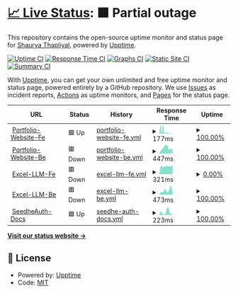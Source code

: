 # [📈 Live Status](https://larrikin-coder.github.io/upptime): <!--live status--> **🟧 Partial outage**

This repository contains the open-source uptime monitor and status page for [Shaurya Thapliyal](https://larrikin-coder.github.io/upptime), powered by [Upptime](https://github.com/upptime/upptime).

[![Uptime CI](https://github.com/larrikin-coder/upptime/workflows/Uptime%20CI/badge.svg)](https://github.com/larrikin-coder/upptime/actions?query=workflow%3A%22Uptime+CI%22)
[![Response Time CI](https://github.com/larrikin-coder/upptime/workflows/Response%20Time%20CI/badge.svg)](https://github.com/larrikin-coder/upptime/actions?query=workflow%3A%22Response+Time+CI%22)
[![Graphs CI](https://github.com/larrikin-coder/upptime/workflows/Graphs%20CI/badge.svg)](https://github.com/larrikin-coder/upptime/actions?query=workflow%3A%22Graphs+CI%22)
[![Static Site CI](https://github.com/larrikin-coder/upptime/workflows/Static%20Site%20CI/badge.svg)](https://github.com/larrikin-coder/upptime/actions?query=workflow%3A%22Static+Site+CI%22)
[![Summary CI](https://github.com/larrikin-coder/upptime/workflows/Summary%20CI/badge.svg)](https://github.com/larrikin-coder/upptime/actions?query=workflow%3A%22Summary+CI%22)

With [Upptime](https://upptime.js.org), you can get your own unlimited and free uptime monitor and status page, powered entirely by a GitHub repository. We use [Issues](https://github.com/larrikin-coder/upptime/issues) as incident reports, [Actions](https://github.com/larrikin-coder/upptime/actions) as uptime monitors, and [Pages](https://larrikin-coder.github.io/upptime) for the status page.

<!--start: status pages-->
<!-- This summary is generated by Upptime (https://github.com/upptime/upptime) -->
<!-- Do not edit this manually, your changes will be overwritten -->
<!-- prettier-ignore -->
| URL | Status | History | Response Time | Uptime |
| --- | ------ | ------- | ------------- | ------ |
| <img alt="" src="https://icons.duckduckgo.com/ip3/portfolio-website-rho-sand.vercel.app.ico" height="13"> [Portfolio-Website-Fe](https://portfolio-website-rho-sand.vercel.app) | 🟩 Up | [portfolio-website-fe.yml](https://github.com/larrikin-coder/upptime/commits/HEAD/history/portfolio-website-fe.yml) | <details><summary><img alt="Response time graph" src="./graphs/portfolio-website-fe/response-time-week.png" height="20"> 177ms</summary><br><a href="https://larrikin-coder.github.io/upptime/history/portfolio-website-fe"><img alt="Response time 196" src="https://img.shields.io/endpoint?url=https%3A%2F%2Fraw.githubusercontent.com%2Flarrikin-coder%2Fupptime%2FHEAD%2Fapi%2Fportfolio-website-fe%2Fresponse-time.json"></a><br><a href="https://larrikin-coder.github.io/upptime/history/portfolio-website-fe"><img alt="24-hour response time 113" src="https://img.shields.io/endpoint?url=https%3A%2F%2Fraw.githubusercontent.com%2Flarrikin-coder%2Fupptime%2FHEAD%2Fapi%2Fportfolio-website-fe%2Fresponse-time-day.json"></a><br><a href="https://larrikin-coder.github.io/upptime/history/portfolio-website-fe"><img alt="7-day response time 177" src="https://img.shields.io/endpoint?url=https%3A%2F%2Fraw.githubusercontent.com%2Flarrikin-coder%2Fupptime%2FHEAD%2Fapi%2Fportfolio-website-fe%2Fresponse-time-week.json"></a><br><a href="https://larrikin-coder.github.io/upptime/history/portfolio-website-fe"><img alt="30-day response time 305" src="https://img.shields.io/endpoint?url=https%3A%2F%2Fraw.githubusercontent.com%2Flarrikin-coder%2Fupptime%2FHEAD%2Fapi%2Fportfolio-website-fe%2Fresponse-time-month.json"></a><br><a href="https://larrikin-coder.github.io/upptime/history/portfolio-website-fe"><img alt="1-year response time 196" src="https://img.shields.io/endpoint?url=https%3A%2F%2Fraw.githubusercontent.com%2Flarrikin-coder%2Fupptime%2FHEAD%2Fapi%2Fportfolio-website-fe%2Fresponse-time-year.json"></a></details> | <details><summary><a href="https://larrikin-coder.github.io/upptime/history/portfolio-website-fe">100.00%</a></summary><a href="https://larrikin-coder.github.io/upptime/history/portfolio-website-fe"><img alt="All-time uptime 99.89%" src="https://img.shields.io/endpoint?url=https%3A%2F%2Fraw.githubusercontent.com%2Flarrikin-coder%2Fupptime%2FHEAD%2Fapi%2Fportfolio-website-fe%2Fuptime.json"></a><br><a href="https://larrikin-coder.github.io/upptime/history/portfolio-website-fe"><img alt="24-hour uptime 100.00%" src="https://img.shields.io/endpoint?url=https%3A%2F%2Fraw.githubusercontent.com%2Flarrikin-coder%2Fupptime%2FHEAD%2Fapi%2Fportfolio-website-fe%2Fuptime-day.json"></a><br><a href="https://larrikin-coder.github.io/upptime/history/portfolio-website-fe"><img alt="7-day uptime 100.00%" src="https://img.shields.io/endpoint?url=https%3A%2F%2Fraw.githubusercontent.com%2Flarrikin-coder%2Fupptime%2FHEAD%2Fapi%2Fportfolio-website-fe%2Fuptime-week.json"></a><br><a href="https://larrikin-coder.github.io/upptime/history/portfolio-website-fe"><img alt="30-day uptime 99.97%" src="https://img.shields.io/endpoint?url=https%3A%2F%2Fraw.githubusercontent.com%2Flarrikin-coder%2Fupptime%2FHEAD%2Fapi%2Fportfolio-website-fe%2Fuptime-month.json"></a><br><a href="https://larrikin-coder.github.io/upptime/history/portfolio-website-fe"><img alt="1-year uptime 99.89%" src="https://img.shields.io/endpoint?url=https%3A%2F%2Fraw.githubusercontent.com%2Flarrikin-coder%2Fupptime%2FHEAD%2Fapi%2Fportfolio-website-fe%2Fuptime-year.json"></a></details>
| <img alt="" src="https://icons.duckduckgo.com/ip3/portfolio-website-tdvz.onrender.com.ico" height="13"> [Portfolio-Website-Be](https://portfolio-website-tdvz.onrender.com) | 🟥 Down | [portfolio-website-be.yml](https://github.com/larrikin-coder/upptime/commits/HEAD/history/portfolio-website-be.yml) | <details><summary><img alt="Response time graph" src="./graphs/portfolio-website-be/response-time-week.png" height="20"> 447ms</summary><br><a href="https://larrikin-coder.github.io/upptime/history/portfolio-website-be"><img alt="Response time 453" src="https://img.shields.io/endpoint?url=https%3A%2F%2Fraw.githubusercontent.com%2Flarrikin-coder%2Fupptime%2FHEAD%2Fapi%2Fportfolio-website-be%2Fresponse-time.json"></a><br><a href="https://larrikin-coder.github.io/upptime/history/portfolio-website-be"><img alt="24-hour response time 400" src="https://img.shields.io/endpoint?url=https%3A%2F%2Fraw.githubusercontent.com%2Flarrikin-coder%2Fupptime%2FHEAD%2Fapi%2Fportfolio-website-be%2Fresponse-time-day.json"></a><br><a href="https://larrikin-coder.github.io/upptime/history/portfolio-website-be"><img alt="7-day response time 447" src="https://img.shields.io/endpoint?url=https%3A%2F%2Fraw.githubusercontent.com%2Flarrikin-coder%2Fupptime%2FHEAD%2Fapi%2Fportfolio-website-be%2Fresponse-time-week.json"></a><br><a href="https://larrikin-coder.github.io/upptime/history/portfolio-website-be"><img alt="30-day response time 469" src="https://img.shields.io/endpoint?url=https%3A%2F%2Fraw.githubusercontent.com%2Flarrikin-coder%2Fupptime%2FHEAD%2Fapi%2Fportfolio-website-be%2Fresponse-time-month.json"></a><br><a href="https://larrikin-coder.github.io/upptime/history/portfolio-website-be"><img alt="1-year response time 453" src="https://img.shields.io/endpoint?url=https%3A%2F%2Fraw.githubusercontent.com%2Flarrikin-coder%2Fupptime%2FHEAD%2Fapi%2Fportfolio-website-be%2Fresponse-time-year.json"></a></details> | <details><summary><a href="https://larrikin-coder.github.io/upptime/history/portfolio-website-be">100.00%</a></summary><a href="https://larrikin-coder.github.io/upptime/history/portfolio-website-be"><img alt="All-time uptime 96.33%" src="https://img.shields.io/endpoint?url=https%3A%2F%2Fraw.githubusercontent.com%2Flarrikin-coder%2Fupptime%2FHEAD%2Fapi%2Fportfolio-website-be%2Fuptime.json"></a><br><a href="https://larrikin-coder.github.io/upptime/history/portfolio-website-be"><img alt="24-hour uptime 100.00%" src="https://img.shields.io/endpoint?url=https%3A%2F%2Fraw.githubusercontent.com%2Flarrikin-coder%2Fupptime%2FHEAD%2Fapi%2Fportfolio-website-be%2Fuptime-day.json"></a><br><a href="https://larrikin-coder.github.io/upptime/history/portfolio-website-be"><img alt="7-day uptime 100.00%" src="https://img.shields.io/endpoint?url=https%3A%2F%2Fraw.githubusercontent.com%2Flarrikin-coder%2Fupptime%2FHEAD%2Fapi%2Fportfolio-website-be%2Fuptime-week.json"></a><br><a href="https://larrikin-coder.github.io/upptime/history/portfolio-website-be"><img alt="30-day uptime 100.00%" src="https://img.shields.io/endpoint?url=https%3A%2F%2Fraw.githubusercontent.com%2Flarrikin-coder%2Fupptime%2FHEAD%2Fapi%2Fportfolio-website-be%2Fuptime-month.json"></a><br><a href="https://larrikin-coder.github.io/upptime/history/portfolio-website-be"><img alt="1-year uptime 96.33%" src="https://img.shields.io/endpoint?url=https%3A%2F%2Fraw.githubusercontent.com%2Flarrikin-coder%2Fupptime%2FHEAD%2Fapi%2Fportfolio-website-be%2Fuptime-year.json"></a></details>
| <img alt="" src="https://icons.duckduckgo.com/ip3/excel-mcp-b7mo.onrender.com.ico" height="13"> [Excel-LLM-Fe](https://excel-mcp-b7mo.onrender.com) | 🟥 Down | [excel-llm-fe.yml](https://github.com/larrikin-coder/upptime/commits/HEAD/history/excel-llm-fe.yml) | <details><summary><img alt="Response time graph" src="./graphs/excel-llm-fe/response-time-week.png" height="20"> 321ms</summary><br><a href="https://larrikin-coder.github.io/upptime/history/excel-llm-fe"><img alt="Response time 1550" src="https://img.shields.io/endpoint?url=https%3A%2F%2Fraw.githubusercontent.com%2Flarrikin-coder%2Fupptime%2FHEAD%2Fapi%2Fexcel-llm-fe%2Fresponse-time.json"></a><br><a href="https://larrikin-coder.github.io/upptime/history/excel-llm-fe"><img alt="24-hour response time 361" src="https://img.shields.io/endpoint?url=https%3A%2F%2Fraw.githubusercontent.com%2Flarrikin-coder%2Fupptime%2FHEAD%2Fapi%2Fexcel-llm-fe%2Fresponse-time-day.json"></a><br><a href="https://larrikin-coder.github.io/upptime/history/excel-llm-fe"><img alt="7-day response time 321" src="https://img.shields.io/endpoint?url=https%3A%2F%2Fraw.githubusercontent.com%2Flarrikin-coder%2Fupptime%2FHEAD%2Fapi%2Fexcel-llm-fe%2Fresponse-time-week.json"></a><br><a href="https://larrikin-coder.github.io/upptime/history/excel-llm-fe"><img alt="30-day response time 1088" src="https://img.shields.io/endpoint?url=https%3A%2F%2Fraw.githubusercontent.com%2Flarrikin-coder%2Fupptime%2FHEAD%2Fapi%2Fexcel-llm-fe%2Fresponse-time-month.json"></a><br><a href="https://larrikin-coder.github.io/upptime/history/excel-llm-fe"><img alt="1-year response time 1550" src="https://img.shields.io/endpoint?url=https%3A%2F%2Fraw.githubusercontent.com%2Flarrikin-coder%2Fupptime%2FHEAD%2Fapi%2Fexcel-llm-fe%2Fresponse-time-year.json"></a></details> | <details><summary><a href="https://larrikin-coder.github.io/upptime/history/excel-llm-fe">0.00%</a></summary><a href="https://larrikin-coder.github.io/upptime/history/excel-llm-fe"><img alt="All-time uptime 62.12%" src="https://img.shields.io/endpoint?url=https%3A%2F%2Fraw.githubusercontent.com%2Flarrikin-coder%2Fupptime%2FHEAD%2Fapi%2Fexcel-llm-fe%2Fuptime.json"></a><br><a href="https://larrikin-coder.github.io/upptime/history/excel-llm-fe"><img alt="24-hour uptime 0.00%" src="https://img.shields.io/endpoint?url=https%3A%2F%2Fraw.githubusercontent.com%2Flarrikin-coder%2Fupptime%2FHEAD%2Fapi%2Fexcel-llm-fe%2Fuptime-day.json"></a><br><a href="https://larrikin-coder.github.io/upptime/history/excel-llm-fe"><img alt="7-day uptime 0.00%" src="https://img.shields.io/endpoint?url=https%3A%2F%2Fraw.githubusercontent.com%2Flarrikin-coder%2Fupptime%2FHEAD%2Fapi%2Fexcel-llm-fe%2Fuptime-week.json"></a><br><a href="https://larrikin-coder.github.io/upptime/history/excel-llm-fe"><img alt="30-day uptime 50.97%" src="https://img.shields.io/endpoint?url=https%3A%2F%2Fraw.githubusercontent.com%2Flarrikin-coder%2Fupptime%2FHEAD%2Fapi%2Fexcel-llm-fe%2Fuptime-month.json"></a><br><a href="https://larrikin-coder.github.io/upptime/history/excel-llm-fe"><img alt="1-year uptime 62.12%" src="https://img.shields.io/endpoint?url=https%3A%2F%2Fraw.githubusercontent.com%2Flarrikin-coder%2Fupptime%2FHEAD%2Fapi%2Fexcel-llm-fe%2Fuptime-year.json"></a></details>
| <img alt="" src="https://icons.duckduckgo.com/ip3/excel-mcp-server-34g5.onrender.com.ico" height="13"> [Excel-LLM-Be](https://excel-mcp-server-34g5.onrender.com) | 🟥 Down | [excel-llm-be.yml](https://github.com/larrikin-coder/upptime/commits/HEAD/history/excel-llm-be.yml) | <details><summary><img alt="Response time graph" src="./graphs/excel-llm-be/response-time-week.png" height="20"> 473ms</summary><br><a href="https://larrikin-coder.github.io/upptime/history/excel-llm-be"><img alt="Response time 402" src="https://img.shields.io/endpoint?url=https%3A%2F%2Fraw.githubusercontent.com%2Flarrikin-coder%2Fupptime%2FHEAD%2Fapi%2Fexcel-llm-be%2Fresponse-time.json"></a><br><a href="https://larrikin-coder.github.io/upptime/history/excel-llm-be"><img alt="24-hour response time 361" src="https://img.shields.io/endpoint?url=https%3A%2F%2Fraw.githubusercontent.com%2Flarrikin-coder%2Fupptime%2FHEAD%2Fapi%2Fexcel-llm-be%2Fresponse-time-day.json"></a><br><a href="https://larrikin-coder.github.io/upptime/history/excel-llm-be"><img alt="7-day response time 473" src="https://img.shields.io/endpoint?url=https%3A%2F%2Fraw.githubusercontent.com%2Flarrikin-coder%2Fupptime%2FHEAD%2Fapi%2Fexcel-llm-be%2Fresponse-time-week.json"></a><br><a href="https://larrikin-coder.github.io/upptime/history/excel-llm-be"><img alt="30-day response time 395" src="https://img.shields.io/endpoint?url=https%3A%2F%2Fraw.githubusercontent.com%2Flarrikin-coder%2Fupptime%2FHEAD%2Fapi%2Fexcel-llm-be%2Fresponse-time-month.json"></a><br><a href="https://larrikin-coder.github.io/upptime/history/excel-llm-be"><img alt="1-year response time 402" src="https://img.shields.io/endpoint?url=https%3A%2F%2Fraw.githubusercontent.com%2Flarrikin-coder%2Fupptime%2FHEAD%2Fapi%2Fexcel-llm-be%2Fresponse-time-year.json"></a></details> | <details><summary><a href="https://larrikin-coder.github.io/upptime/history/excel-llm-be">100.00%</a></summary><a href="https://larrikin-coder.github.io/upptime/history/excel-llm-be"><img alt="All-time uptime 82.40%" src="https://img.shields.io/endpoint?url=https%3A%2F%2Fraw.githubusercontent.com%2Flarrikin-coder%2Fupptime%2FHEAD%2Fapi%2Fexcel-llm-be%2Fuptime.json"></a><br><a href="https://larrikin-coder.github.io/upptime/history/excel-llm-be"><img alt="24-hour uptime 100.00%" src="https://img.shields.io/endpoint?url=https%3A%2F%2Fraw.githubusercontent.com%2Flarrikin-coder%2Fupptime%2FHEAD%2Fapi%2Fexcel-llm-be%2Fuptime-day.json"></a><br><a href="https://larrikin-coder.github.io/upptime/history/excel-llm-be"><img alt="7-day uptime 100.00%" src="https://img.shields.io/endpoint?url=https%3A%2F%2Fraw.githubusercontent.com%2Flarrikin-coder%2Fupptime%2FHEAD%2Fapi%2Fexcel-llm-be%2Fuptime-week.json"></a><br><a href="https://larrikin-coder.github.io/upptime/history/excel-llm-be"><img alt="30-day uptime 100.00%" src="https://img.shields.io/endpoint?url=https%3A%2F%2Fraw.githubusercontent.com%2Flarrikin-coder%2Fupptime%2FHEAD%2Fapi%2Fexcel-llm-be%2Fuptime-month.json"></a><br><a href="https://larrikin-coder.github.io/upptime/history/excel-llm-be"><img alt="1-year uptime 82.40%" src="https://img.shields.io/endpoint?url=https%3A%2F%2Fraw.githubusercontent.com%2Flarrikin-coder%2Fupptime%2FHEAD%2Fapi%2Fexcel-llm-be%2Fuptime-year.json"></a></details>
| <img alt="" src="https://icons.duckduckgo.com/ip3/seedheauth.netlify.app.ico" height="13"> [SeedheAuth-Docs](https://seedheauth.netlify.app) | 🟩 Up | [seedhe-auth-docs.yml](https://github.com/larrikin-coder/upptime/commits/HEAD/history/seedhe-auth-docs.yml) | <details><summary><img alt="Response time graph" src="./graphs/seedhe-auth-docs/response-time-week.png" height="20"> 223ms</summary><br><a href="https://larrikin-coder.github.io/upptime/history/seedhe-auth-docs"><img alt="Response time 226" src="https://img.shields.io/endpoint?url=https%3A%2F%2Fraw.githubusercontent.com%2Flarrikin-coder%2Fupptime%2FHEAD%2Fapi%2Fseedhe-auth-docs%2Fresponse-time.json"></a><br><a href="https://larrikin-coder.github.io/upptime/history/seedhe-auth-docs"><img alt="24-hour response time 173" src="https://img.shields.io/endpoint?url=https%3A%2F%2Fraw.githubusercontent.com%2Flarrikin-coder%2Fupptime%2FHEAD%2Fapi%2Fseedhe-auth-docs%2Fresponse-time-day.json"></a><br><a href="https://larrikin-coder.github.io/upptime/history/seedhe-auth-docs"><img alt="7-day response time 223" src="https://img.shields.io/endpoint?url=https%3A%2F%2Fraw.githubusercontent.com%2Flarrikin-coder%2Fupptime%2FHEAD%2Fapi%2Fseedhe-auth-docs%2Fresponse-time-week.json"></a><br><a href="https://larrikin-coder.github.io/upptime/history/seedhe-auth-docs"><img alt="30-day response time 226" src="https://img.shields.io/endpoint?url=https%3A%2F%2Fraw.githubusercontent.com%2Flarrikin-coder%2Fupptime%2FHEAD%2Fapi%2Fseedhe-auth-docs%2Fresponse-time-month.json"></a><br><a href="https://larrikin-coder.github.io/upptime/history/seedhe-auth-docs"><img alt="1-year response time 226" src="https://img.shields.io/endpoint?url=https%3A%2F%2Fraw.githubusercontent.com%2Flarrikin-coder%2Fupptime%2FHEAD%2Fapi%2Fseedhe-auth-docs%2Fresponse-time-year.json"></a></details> | <details><summary><a href="https://larrikin-coder.github.io/upptime/history/seedhe-auth-docs">100.00%</a></summary><a href="https://larrikin-coder.github.io/upptime/history/seedhe-auth-docs"><img alt="All-time uptime 99.87%" src="https://img.shields.io/endpoint?url=https%3A%2F%2Fraw.githubusercontent.com%2Flarrikin-coder%2Fupptime%2FHEAD%2Fapi%2Fseedhe-auth-docs%2Fuptime.json"></a><br><a href="https://larrikin-coder.github.io/upptime/history/seedhe-auth-docs"><img alt="24-hour uptime 100.00%" src="https://img.shields.io/endpoint?url=https%3A%2F%2Fraw.githubusercontent.com%2Flarrikin-coder%2Fupptime%2FHEAD%2Fapi%2Fseedhe-auth-docs%2Fuptime-day.json"></a><br><a href="https://larrikin-coder.github.io/upptime/history/seedhe-auth-docs"><img alt="7-day uptime 100.00%" src="https://img.shields.io/endpoint?url=https%3A%2F%2Fraw.githubusercontent.com%2Flarrikin-coder%2Fupptime%2FHEAD%2Fapi%2Fseedhe-auth-docs%2Fuptime-week.json"></a><br><a href="https://larrikin-coder.github.io/upptime/history/seedhe-auth-docs"><img alt="30-day uptime 99.87%" src="https://img.shields.io/endpoint?url=https%3A%2F%2Fraw.githubusercontent.com%2Flarrikin-coder%2Fupptime%2FHEAD%2Fapi%2Fseedhe-auth-docs%2Fuptime-month.json"></a><br><a href="https://larrikin-coder.github.io/upptime/history/seedhe-auth-docs"><img alt="1-year uptime 99.87%" src="https://img.shields.io/endpoint?url=https%3A%2F%2Fraw.githubusercontent.com%2Flarrikin-coder%2Fupptime%2FHEAD%2Fapi%2Fseedhe-auth-docs%2Fuptime-year.json"></a></details>

<!--end: status pages-->

[**Visit our status website →**](https://larrikin-coder.github.io/upptime)

## 📄 License

- Powered by: [Upptime](https://github.com/upptime/upptime)
- Code: [MIT](./LICENSE)
